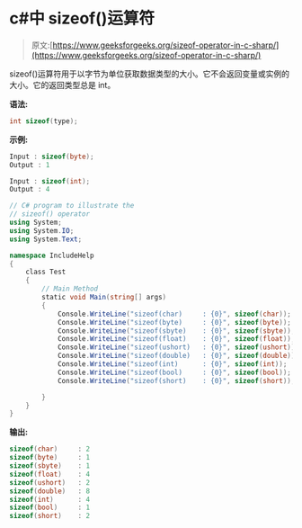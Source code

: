 # c#中 sizeof()运算符

> 原文:[https://www.geeksforgeeks.org/sizeof-operator-in-c-sharp/](https://www.geeksforgeeks.org/sizeof-operator-in-c-sharp/)

sizeof()运算符用于以字节为单位获取数据类型的大小。它不会返回变量或实例的大小。它的返回类型总是 int。

**语法:**

```cs
int sizeof(type);
```

**示例:**

```cs
Input : sizeof(byte);
Output : 1

Input : sizeof(int);
Output : 4

```

```cs
// C# program to illustrate the 
// sizeof() operator
using System;
using System.IO;
using System.Text;

namespace IncludeHelp
{
    class Test
    {
        // Main Method 
        static void Main(string[] args)
        {
            Console.WriteLine("sizeof(char)     : {0}", sizeof(char));
            Console.WriteLine("sizeof(byte)     : {0}", sizeof(byte));
            Console.WriteLine("sizeof(sbyte)    : {0}", sizeof(sbyte));
            Console.WriteLine("sizeof(float)    : {0}", sizeof(float));
            Console.WriteLine("sizeof(ushort)   : {0}", sizeof(ushort));
            Console.WriteLine("sizeof(double)   : {0}", sizeof(double));
            Console.WriteLine("sizeof(int)      : {0}", sizeof(int));
            Console.WriteLine("sizeof(bool)     : {0}", sizeof(bool));
            Console.WriteLine("sizeof(short)    : {0}", sizeof(short));

        }
    }
}
```

**输出:**

```cs
sizeof(char)     : 2
sizeof(byte)     : 1
sizeof(sbyte)    : 1
sizeof(float)    : 4
sizeof(ushort)   : 2
sizeof(double)   : 8
sizeof(int)      : 4
sizeof(bool)     : 1
sizeof(short)    : 2

```